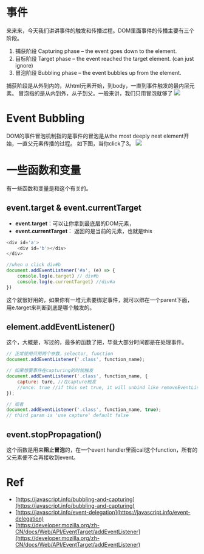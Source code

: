 # 事件
来来来，今天我们讲讲事件的触发和传播过程。DOM里面事件的传播主要有三个阶段。
1. 捕获阶段 Capturing phase – the event goes down to the element.
2. 目标阶段 Target phase – the event reached the target element. (can just ignore)
3. 冒泡阶段 Bubbling phase – the event bubbles up from the element.

捕获阶段是从外到内的，从html元素开始，到body，一直到事件触发的最内层元素。
冒泡指的是从内到外，从子到父。一般来讲，我们只用冒泡就够了
![](event_flow.png)

# Event Bubbling
DOM的事件冒泡机制指的是事件的冒泡是从the most deeply nest element开始，一直父元素传播的过程。
如下图，当你click了3。
![](event_bubbling.png)

# 一些函数和变量
有一些函数和变量是和这个有关的。

## event.target & event.currentTarget
-  **event.target**：可以让你拿到最底层的DOM元素，
- **event.currentTarget**： 返回的是当前的元素，也就是this

```javascript
<div id='a'>
	<div id='b'></div>
</div>

//when u click div#b
document.addEventListener('#a', (e) => {
	console.log(e.target) // div#b
	console.log(e.currentTarget) //div#a
})
```
这个就很好用的，如果你有一堆元素要绑定事件，就可以绑在一个parent下面，用e.target来判断到底是哪个触发的。


## element.addEventListener()
这个，大概是，写过的，最多的函数了把，毕竟大部分时间都是在处理事件。
```javascript
// 正常使用只用两个参数，selector, function
document.addEventListener('.class', function_name);

// 如果想要事件在capturing的时候触发
document.addEventListener('.class', function_name, {
	capture: ture, //在capture触发
	//once: true //if this set true, it will unbind like removeEventListener (no more event triggered)
});

// 或者
document.addEventListener('.class', function_name, true);
// third param is 'use capture' default false	
```

## event.stopPropagation()
这个函数是用来**阻止冒泡**的，在一个event handler里面call这个function，所有的父元素便不会再接收到event。


# Ref
- [https://javascript.info/bubbling-and-capturing](https://javascript.info/bubbling-and-capturing)
- [https://javascript.info/event-delegation](https://javascript.info/event-delegation)
- [https://developer.mozilla.org/zh-CN/docs/Web/API/EventTarget/addEventListener](https://developer.mozilla.org/zh-CN/docs/Web/API/EventTarget/addEventListener)